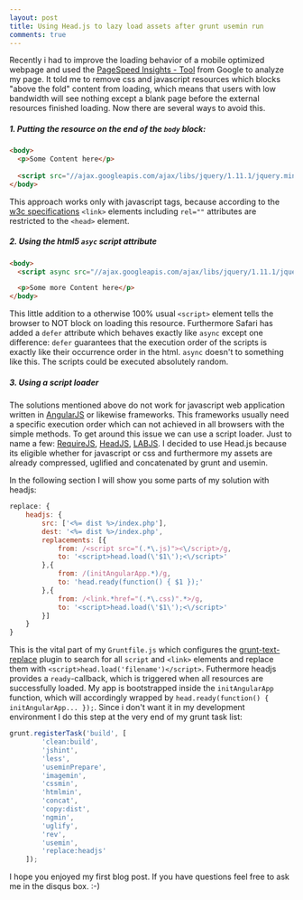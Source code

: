 ```yaml
---
layout: post
title: Using Head.js to lazy load assets after grunt usemin run
comments: true
---
```


Recently i had to improve the loading behavior of a mobile optimized webpage and used the [PageSpeed Insights - Tool](https://developers.google.com/speed/pagespeed/insights/) from Google to analyze my page. It told me to remove css and javascript resources which blocks "above the fold" content from loading, which means that users with low bandwidth will see nothing except a blank page before the external resources finished loading. Now there are several ways to avoid this. 

##### 1. Putting the resource on the end of the `body` block:

```html
<body>
  <p>Some Content here</p>
  
  <script src="//ajax.googleapis.com/ajax/libs/jquery/1.11.1/jquery.min.js"></script>
</body>
```

This approach works only with javascript tags, because according to the [w3c specifications](http://www.w3.org/TR/html5/document-metadata.html#the-link-element) `<link>` elements including `rel=""` attributes are restricted to the `<head>` element.


##### 2. Using the html5 `asyc` script attribute

```html
<body>
  <script async src="//ajax.googleapis.com/ajax/libs/jquery/1.11.1/jquery.min.js" onload="jQueryReady()"></script>

  <p>Some more Content here</p>
</body>
```

This little addition to a otherwise 100% usual `<script>` element tells the browser to NOT block on loading this resource. Furthermore Safari has added a `defer` attribute which behaves exactly like `async` except one difference: `defer` guarantees that the execution order of the scripts is exactly like their occurrence order in the html. `async` doesn't to something like this. The scripts could be executed absolutely random.

##### 3. Using a script loader

The solutions mentioned above do not work for javascript web application written in [AngularJS](http://www.angularjs.org) or likewise frameworks. This frameworks usually need a specific execution order which can not achieved in all browsers with the simple methods. To get around this issue we can use a script loader. Just to name a few: [RequireJS](http://requirejs.org/), [HeadJS](http://headjs.com), [LABJS](http://labjs.com). I decided to use Head.js because its eligible whether for javascript or css and furthermore my assets are already compressed, uglified and concatenated by grunt and usemin.

In the following section I will show you some parts of my solution with headjs:


```js
replace: {
    headjs: {
        src: ['<%= dist %>/index.php'],
        dest: '<%= dist %>/index.php',
        replacements: [{
            from: /<script src="(.*\.js)"><\/script>/g,
            to: '<script>head.load(\'$1\');<\/script>'
        },{
            from: /(initAngularApp.*)/g,
            to: 'head.ready(function() { $1 });'
        },{
            from: /<link.*href="(.*\.css)".*>/g,
            to: '<script>head.load(\'$1\');<\/script>'
        }]
    }
}
```

This is the vital part of my `Gruntfile.js` which configures the [grunt-text-replace](https://github.com/yoniholmes/grunt-text-replace) plugin to search for all `script` and `<link>` elements and replace them with `<script>head.load('filename')</script>`. Futhermore headjs provides a `ready`-callback, which is triggered when all resources are successfully loaded. My app is bootstrapped inside the `initAngularApp` function, which will accordingly wrapped by `head.ready(function() { initAngularApp... });`. Since i don't want it in my development environment I do this step at the very end of my grunt task list:

```js
grunt.registerTask('build', [
        'clean:build',
        'jshint',
        'less',
        'useminPrepare',
        'imagemin',
        'cssmin',
        'htmlmin',
        'concat',
        'copy:dist',
        'ngmin',
        'uglify',
        'rev',
        'usemin',
        'replace:headjs'
    ]);
```
      
I hope you enjoyed my first blog post. If you have questions feel free to ask me in the disqus box. :-)
